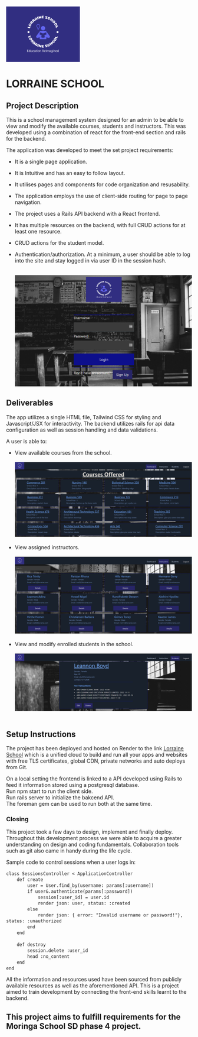 [<img src="client/public/images/lorraine-logo.png" width="200"/>](logo.png)

# LORRAINE SCHOOL

## Project Description

This is a school management system designed for an admin to be able to view and modify the available courses, students and instructors. This was developed using a combination of react for the front-end section and rails for the backend.

The application was developed to meet the set project requirements:

- It is a single page application.
- It is Intuitive and has an easy to follow layout.
- It utilises pages and components for code organization and resusability.
- The application employs the use of client-side routing for page to page navigation.
- The project uses a Rails API backend with a React frontend.
- It has multiple resources on the backend, with full CRUD actions for at least one resource.
- CRUD actions for the student model.
- Authentication/authorization. At a minimum, a user should be able to log into the site and stay logged in via user ID in the session hash.
  <br />
  <br />

  ![Login Page](client/public/images/login.png)

## Deliverables

The app utilizes a single HTML file, Tailwind CSS for styling and Javascript/JSX for interactivity. The backend utilizes rails for api data configuration as well as session handling and data validations.

A user is able to:

- View available courses from the school.
  <br /> <br />
  ![Courses Sample](client/public/images/courses.png)
  <br /> <br />
- View assigned instructors.
  <br /> <br />
  ![Instructors Sample](client/public/images/instructors.png)
  <br /> <br />
- View and modify enrolled students in the school.
  <br /> <br />
  ![Students Sample](client/public/images/student.png)
  <br /> <br />

## Setup Instructions

The project has been deployed and hosted on Render to the link [Lorraine School](https://lorraine-school.onrender.com) which is a unified cloud to build and run all your apps and websites with free TLS certificates, global CDN, private networks and auto deploys from Git.

On a local setting the frontend is linked to a API developed using Rails to feed it information stored using a postgresql database. <br />
Run npm start to run the client side. <br />
Run rails server to initialize the bakcend API. <br />
The foreman gem can be used to run both at the same time. <br />

### Closing

This project took a few days to design, implement and finally deploy. Throughout this development process we were able to acquire a greater understanding on design and coding fundamentals. Collaboration tools such as git also came in handy during the life cycle.

Sample code to control sessions when a user logs in:

```
class SessionsController < ApplicationController
    def create
        user = User.find_by(username: params[:username])
        if user&.authenticate(params[:password])
            session[:user_id] = user.id
            render json: user, status: :created
        else
            render json: { error: "Invalid username or password!"}, status: :unauthorized
        end
    end

    def destroy
        session.delete :user_id
        head :no_content
    end
end
```

All the information and resources used have been sourced from publicly available resources as well as the aforementioned API. This is a project aimed to train development by connecting the front-end skills learnt to the backend.

## This project aims to fulfill requirements for the Moringa School SD phase 4 project.
